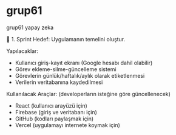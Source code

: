 # grup61
grup61 yapay zeka 

🔵 1. Sprint 
Hedef: Uygulamanın temelini oluştur.

Yapılacaklar:
- Kullanıcı giriş-kayıt ekranı (Google hesabı dahil olabilir)
- Görev ekleme-silme-güncelleme sistemi
- Görevlerin günlük/haftalık/aylık olarak etiketlenmesi
- Verilerin veritabanına kaydedilmesi
  
Kullanılacak Araçlar: (developerların isteğine göre güncellenecek)
- React (kullanıcı arayüzü için)
- Firebase (giriş ve veritabanı için)
- GitHub (kodları paylaşmak için)
- Vercel (uygulamayı internete koymak için)


